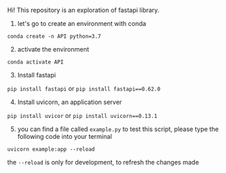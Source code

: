 Hi!
This repository is an exploration of fastapi library.

1. let's go to create an environment with conda

```conda create -n API python=3.7```

2. activate the environment

```conda activate API```

3. Install fastapi

`pip install fastapi` or `pip install fastapi==0.62.0`

4. Install uvicorn, an application server

`pip install uvicor` or `pip install uvicorn==0.13.1`

5. you can find a file called `example.py` to test this script, please type the following code into your terminal

```uvicorn example:app --reload```

the `--reload` is only for development, to refresh the changes made
